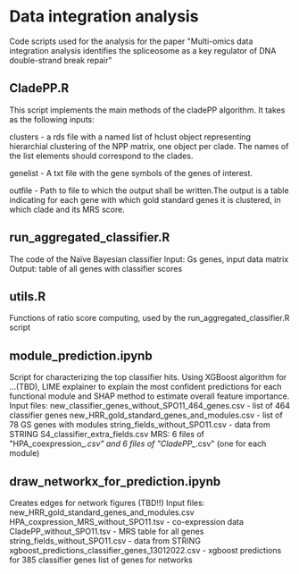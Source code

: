 # Data integration analysis
Code scripts used for the analysis for the paper
"Multi-omics data integration analysis identifies the spliceosome as a key regulator of DNA double-strand break repair"

## CladePP.R
This script implements the main methods of the cladePP algorithm.
It takes as the following inputs:

clusters - a rds file with a named list of hclust object representing hierarchial clustering of the NPP matrix, one object per clade. The names of the list elements should correspond to the clades.

genelist - A txt file with the gene symbols of the genes of interest.

outfile - Path to file to which the output shall be written.The output is a table indicating for each gene with which gold standard genes it is clustered,
in which clade and its MRS score.

## run_aggregated_classifier.R
The code of the Naïve Bayesian classifier
Input: Gs genes, input data matrix
Output: table of all genes with classifier scores

## utils.R
Functions of ratio score computing, used by the run_aggregated_classifier.R script

## module_prediction.ipynb
Script for characterizing the top classifier hits.
Using XGBoost algorithm for ...(TBD), LIME explainer to explain the most confident predictions for each functional module and SHAP method to estimate overall feature importance.
Input files: 
new_classifier_genes_without_SPO11_464_genes.csv - list of 464 classifier genes
new_HRR_gold_standard_genes_and_modules.csv - list of 78 GS genes with modules
string_fields_without_SPO11.csv - data from STRING
S4_classifier_extra_fields.csv
MRS: 6 files of "HPA_coexpression_*.csv" and 6 files of "CladePP_*.csv" (one for each module)

## draw_networkx_for_prediction.ipynb
Creates edges for network figures (TBD!!)
Input files:
new_HRR_gold_standard_genes_and_modules.csv
HPA_coxpression_MRS_without_SPO11.tsv - co-expression data
CladePP_without_SPO11.tsv - MRS table for all genes
string_fields_without_SPO11.csv - data from STRING
xgboost_predictions_classifier_genes_13012022.csv - xgboost predictions for 385 classifier genes
list of genes for networks
